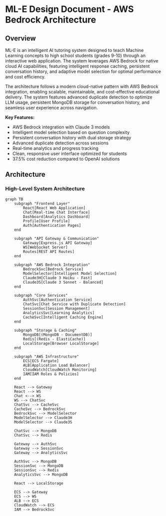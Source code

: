 # ML-E Design Document - AWS Bedrock Architecture

## Overview

ML-E is an intelligent AI tutoring system designed to teach Machine Learning concepts to high school students (grades 9-10) through an interactive web application. The system leverages AWS Bedrock for native cloud AI capabilities, featuring intelligent response caching, persistent conversation history, and adaptive model selection for optimal performance and cost efficiency.

The architecture follows a modern cloud-native pattern with AWS Bedrock integration, enabling scalable, maintainable, and cost-effective educational delivery. The system features advanced duplicate detection to optimize LLM usage, persistent MongoDB storage for conversation history, and seamless user experience across navigation.

**Key Features:**
- AWS Bedrock integration with Claude 3 models
- Intelligent model selection based on question complexity
- Persistent conversation history with dual storage strategy
- Advanced duplicate detection across sessions
- Real-time analytics and progress tracking
- Clean, responsive user interface optimized for students
- 37.5% cost reduction compared to OpenAI solutions

## Architecture

### High-Level System Architecture

```mermaid
graph TB
    subgraph "Frontend Layer"
        React[React Web Application]
        Chat[Real-time Chat Interface]
        Dashboard[Analytics Dashboard]
        Profile[User Profile]
        Auth[Authentication Pages]
    end
    
    subgraph "API Gateway & Communication"
        Gateway[Express.js API Gateway]
        WS[WebSocket Server]
        Routes[REST API Routes]
    end
    
    subgraph "AWS Bedrock Integration"
        BedrockSvc[Bedrock Service]
        ModelSelector[Intelligent Model Selection]
        Claude3H[Claude 3 Haiku - Fast]
        Claude3S[Claude 3 Sonnet - Balanced]
    end
    
    subgraph "Core Services"
        AuthSvc[Authentication Service]
        ChatSvc[Chat Service with Duplicate Detection]
        SessionSvc[Session Management]
        AnalyticsSvc[Learning Analytics]
        CacheSvc[Intelligent Caching Engine]
    end
    
    subgraph "Storage & Caching"
        MongoDB[(MongoDB - DocumentDB)]
        Redis[(Redis - ElastiCache)]
        LocalStorage[Browser LocalStorage]
    end
    
    subgraph "AWS Infrastructure"
        ECS[ECS Fargate]
        ALB[Application Load Balancer]
        CloudWatch[CloudWatch Monitoring]
        IAM[IAM Roles & Policies]
    end
    
    React --> Gateway
    React --> WS
    Chat <--> WS
    WS --> ChatSvc
    ChatSvc --> CacheSvc
    CacheSvc --> BedrockSvc
    BedrockSvc --> ModelSelector
    ModelSelector --> Claude3H
    ModelSelector --> Claude3S
    
    ChatSvc --> MongoDB
    ChatSvc --> Redis
    
    Gateway --> AuthSvc
    Gateway --> SessionSvc
    Gateway --> AnalyticsSvc
    
    AuthSvc --> MongoDB
    SessionSvc --> MongoDB
    SessionSvc --> Redis
    AnalyticsSvc --> MongoDB
    
    React --> LocalStorage
    
    ECS --> Gateway
    ECS --> WS
    ALB --> ECS
    CloudWatch --> ECS
    IAM --> BedrockSvc
```